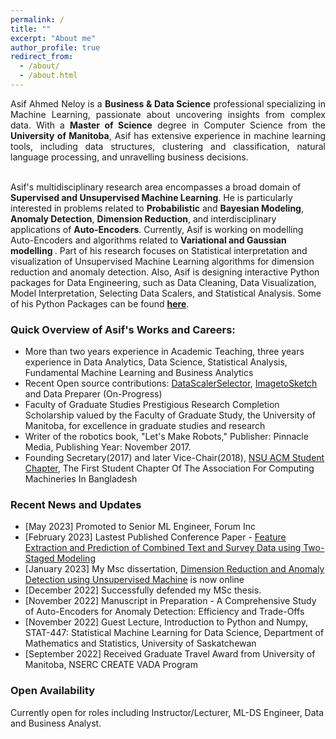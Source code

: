 ```yaml
---
permalink: /
title: ""
excerpt: "About me"
author_profile: true
redirect_from: 
  - /about/
  - /about.html
---
```


<p style="text-align:justify;"> Asif Ahmed Neloy is a <b>Business & Data Science</b> professional specializing in Machine Learning, passionate about uncovering insights from complex data. With a <b>Master of Science</b> degree in Computer Science from the <b>University of Manitoba</b>, Asif has extensive experience in machine learning tools, including data structures, clustering and classification, natural language processing, and unravelling business decisions. 

<br/>
<br/>

Asif's multidisciplinary research area encompasses a broad domain of <b>Supervised and Unsupervised Machine Learning</b>. He is particularly interested in problems related to <b>Probabilistic</b> and <b>Bayesian Modeling</b>, <b>Anomaly Detection</b>, <b>Dimension Reduction</b>, and interdisciplinary applications of <b>Auto-Encoders</b>. Currently, Asif is working on modelling Auto-Encoders and algorithms related to <b>Variational and Gaussian modelling </b>. Part of his research focuses on Statistical interpretation and visualization of Unsupervised Machine Learning algorithms for dimension reduction and anomaly detection. Also, Asif is designing interactive Python packages for Data Engineering, such as Data Cleaning, Data Visualization, Model Interpretation, Selecting Data Scalers, and Statistical Analysis. Some of his Python Packages can be found <b><a href="https://pypi.org/user/aaneloy/" target="_blank">here</a></b>.
</p>


<p style="text-align:justify;">
<h3>Quick Overview of Asif's Works and Careers:</h3>

<ul>
          <li> More than two years experience in Academic Teaching, three years experience in Data Analytics, Data Science, Statistical Analysis, Fundamental Machine Learning and Business Analytics</li>
          <li> Recent Open source contributions: <a href="https://pypi.org/project/DataScalerSelector/" target="_blank">DataScalerSelector</a>, <a href="https://pypi.org/project/ImagetoSketch/" target="_blank">ImagetoSketch</a> and Data Preparer (On-Progress)</li>
          <li> Faculty of Graduate Studies Prestigious Research Completion Scholarship valued by the Faculty of Graduate Study, the University of Manitoba, for excellence in graduate studies and research</li>
          <li> Writer of the robotics book, "Let's Make Robots," Publisher: Pinnacle Media, Publishing Year: November 2017.</li>
          <li> Founding Secretary(2017) and later Vice-Chair(2018), <a href="https://nsusc.acm.org/" target="_blank">NSU ACM Student Chapter</a>, The First Student Chapter Of The Association For Computing Machineries In Bangladesh</li>

</ul>
</p>

<p style="text-align:justify;">
<h3>Recent News and Updates</h3>

<ul>
          <li> [May 2023] Promoted to Senior ML Engineer, Forum Inc</li>
          <li> [February 2023] Lastest Published Conference Paper - <a href="https://doi.org/10.1109/ICDMW58026.2022.00064">Feature Extraction and Prediction of Combined Text and Survey Data using Two-Staged Modeling</a></li>
          <li> [January 2023] My Msc dissertation, <a href="https://doi.org/10.1109/ICDMW58026.2022.00064">Dimension Reduction and Anomaly Detection using Unsupervised Machine</a> is now online</li>
          <li> [December 2022] Successfully defended my MSc thesis.</li>
          <li> [November 2022] Manuscript in Preparation - A Comprehensive Study of Auto-Encoders for Anomaly Detection: Efficiency and Trade-Offs</li>
          <li> [November 2022] Guest Lecture, Introduction to Python and Numpy, STAT-447: Statistical Machine Learning for Data Science, Department of Mathematics and Statistics, University of Saskatchewan</li>
          <li> [September 2022] Received Graduate Travel Award from University of Manitoba, NSERC CREATE VADA Program</li>

</ul>
</p>

<p style="text-align:justify;">
<h3>Open Availability</h3>

Currently open for roles including Instructor/Lecturer, ML-DS Engineer, Data and Business Analyst.

</p>
